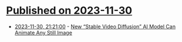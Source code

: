 # [Published on 2023-11-30](index.md)

* [2023-11-30, 21:21:00](https://soylentnews.org/article.pl?sid=23/11/30/0341254&from=rss) - [New “Stable Video Diffusion” AI Model Can Animate Any Still Image](https://soylentnews.org/article.pl?sid=23/11/30/0341254&from=rss)

